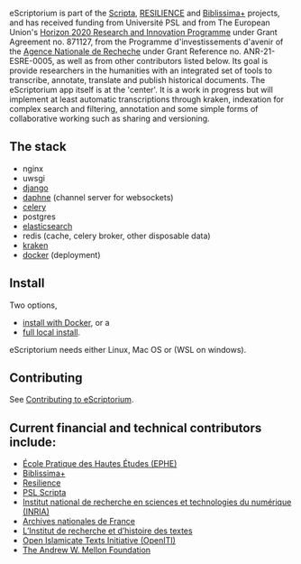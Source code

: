 eScriptorium is part of the [Scripta](https://www.psl.eu/en/scripta), [RESILIENCE](https://www.resilience-ri.eu) and [Biblissima+](https://projet.biblissima.fr/) projects, and has received funding from Université PSL and from The European Union's [Horizon 2020 Research and Innovation Programme](https://ec.europa.eu/programmes/horizon2020/en/what-horizon-2020) under Grant Agreement no. 871127, from the Programme d'investissements d'avenir of the [Agence Nationale de Recheche](https://anr.fr/fr/france-2030/france-2030/) under Grant Reference no. ANR-21-ESRE-0005, as well as from other contributors listed below. Its goal is provide researchers in the humanities with an integrated set of tools to transcribe, annotate, translate and publish historical documents.
The eScriptorium app itself is at the 'center'. It is a work in progress but will implement at least automatic transcriptions through kraken, indexation for complex search and filtering, annotation and some simple forms of collaborative working such as sharing and versioning.

## The stack
- nginx
- uwsgi
- [django](https://www.djangoproject.com/)
- [daphne](https://github.com/django/daphne) (channel server for websockets)
- [celery](http://www.celeryproject.org/)
- postgres
- [elasticsearch](https://www.elastic.co/)
- redis (cache, celery broker, other disposable data)
- [kraken](http://kraken.re)
- [docker](https://www.docker.com/) (deployment)


## Install
Two options,
- [install with Docker](https://gitlab.com/scripta/escriptorium/-/wikis/docker-install), or a
- [full local install](https://gitlab.com/scripta/escriptorium/-/wikis/full-install).

eScriptorium needs either Linux, Mac OS or (WSL on windows).


## Contributing
See [Contributing to eScriptorium](https://gitlab.com/scripta/escriptorium/-/wikis/contributing).

## Current financial and technical contributors include:
- [École Pratique des Hautes Études (EPHE)](https://www.ephe.psl.eu)
- [Biblissima+](https://projet.biblissima.fr/)
- [Resilience](https://www.resilience-ri.eu/)
- [PSL Scripta](https://scripta.psl.eu/en/)
- [Institut national de recherche en sciences et technologies du numérique (INRIA)](https://inria.fr/en)
- [Archives nationales de France](https://www.archives-nationales.culture.gouv.fr/)
- [L’Institut de recherche et d’histoire des textes](https://www.irht.cnrs.fr/)
- [Open Islamicate Texts Initiative (OpenITI)](https://openiti.org/)
- [The Andrew W. Mellon Foundation](https://mellon.org/grants/)
